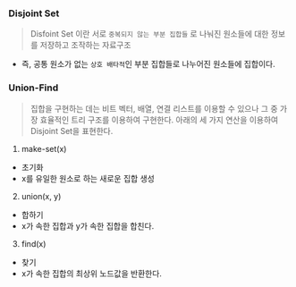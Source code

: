### Disjoint Set
> Disfoint Set 이란 서로 `중복되지 않는 부분 집합들` 로 나눠진 원소들에 대한 정보를 저장하고 조작하는 자료구조
- 즉, 공통 원소가 없는 `상호 배타적`인 부분 집합들로 나누어진 원소들에 집합이다.

### Union-Find
> 집합을 구현하는 데는 비트 벡터, 배열, 연결 리스트를 이용할 수 있으나 그 중 가장 효율적인 트리 구조를 이용하여 구현한다.
아래의 세 가지 연산을 이용하여 Disjoint Set을 표현한다.

1. make-set(x)
  - 초기화
  - x를 유일한 원소로 하는 새로운 집합 생성
2. union(x, y)
  - 합하기
  - x가 속한 집합과 y가 속한 집합을 합친다.
3. find(x)
  - 찾기
  - x가 속한 집합의 최상위 노드값을 반환한다.